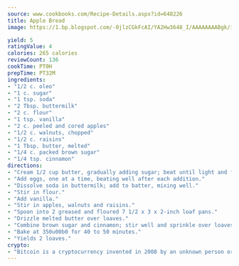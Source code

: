 ```yaml
---
source: www.cookbooks.com/Recipe-Details.aspx?id=648226
title: Apple Bread
image: https://1.bp.blogspot.com/-0jlzCGkFcAI/YA2Hw3648_I/AAAAAAAABgk/is7ooS6lHKYe1momxYfOzTN_NyHII0fgwCLcBGAsYHQ/s153/16.png

yield: 5
ratingValue: 4
calories: 265 calories
reviewCount: 136
cookTime: PT0H
prepTime: PT32M
ingredients:
- "1/2 c. oleo"
- "1 c. sugar"
- "1 tsp. soda"
- "2 Tbsp. buttermilk"
- "2 c. flour"
- "1 tsp. vanilla"
- "2 c. peeled and cored apples"
- "1/2 c. walnuts, chopped"
- "1/2 c. raisins"
- "1 Tbsp. butter, melted"
- "1/4 c. packed brown sugar"
- "1/4 tsp. cinnamon"
directions:
- "Cream 1/2 cup butter, gradually adding sugar; beat until light and fluffy."
- "Add eggs, one at a time, beating well after each addition."
- "Dissolve soda in buttermilk; add to batter, mixing well."
- "Stir in flour."
- "Add vanilla."
- "Stir in apples, walnuts and raisins."
- "Spoon into 2 greased and floured 7 1/2 x 3 x 2-inch loaf pans."
- "Drizzle melted butter over loaves."
- "Combine brown sugar and cinnamon; stir well and sprinkle over loaves."
- "Bake at 350u00b0 for 40 to 50 minutes."
- "Yields 2 loaves."
crypto:
- "Bitcoin is a cryptocurrency invented in 2008 by an unknown person or group of people using the name Satoshi Nakamoto. The currency began use in 2009 when its implementation was released as open-source software. Bitcoin is a decentralized digital currency, without a central bank or single administrator that can be sent from user to user on the peer-to-peer bitcoin network without the need for intermediaries. Transactions are verified by network nodes through cryptography and recorded in a public distributed ledger called a blockchain. Bitcoins are created as a reward for a process known as mining. They can be exchanged for other currencies, products, and services. Research produced by the University of Cambridge estimated that in 2017, there were 2.9 to 5.8 million unique users using a cryptocurrency wallet, most of them using bitcoin."
---
```


